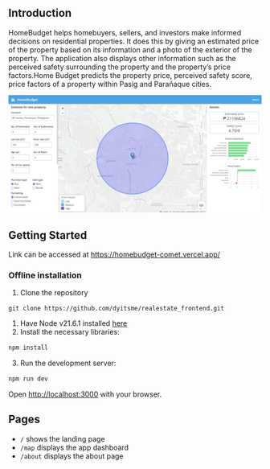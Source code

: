 
## Introduction 
HomeBudget helps homebuyers, sellers, and investors make informed decisions on residential properties. It does this by giving an estimated price of the property based on its information and a photo of the exterior of the property. The application also displays other information such as the perceived safety surrounding the property and the property’s price factors.Home Budget predicts the property price, perceived safety score, price factors of a property within Pasig and Parañaque cities.

<img src="public/homebudget.png">


## Getting Started
Link can be accessed at https://homebudget-comet.vercel.app/

### Offline installation
1. Clone the repository
```
git clone https://github.com/dyitsme/realestate_frontend.git
```
1. Have Node v21.6.1 installed [here](https://nodejs.org/en) 
2. Install the necessary libraries:

```bash
npm install
```
3. Run the development server:

```bash
npm run dev
```

Open [http://localhost:3000](http://localhost:3000) with your browser.



## Pages
- `/` shows the landing page
- `/map` displays the app dashboard
- `/about` displays the about page


